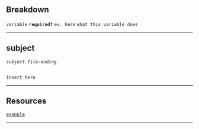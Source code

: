 ## Breakdown
`variable` **`required?`** `ex. here` `what this variable does`

---

## subject

*`subject.file-ending`*
```ending

insert here

```

---

## Resources
[`example`]()

---